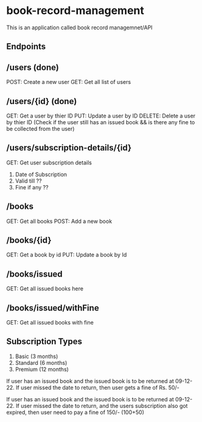 # book-record-management

This is an application called book record managemnet/API

## Endpoints

## /users (done)
POST: Create a new user 
GET: Get all list of users

## /users/{id} (done)
GET: Get a user by thier ID 
PUT: Update a user by ID 
DELETE: Delete a user by thier ID (Check if the user still has an issued book && is there any fine to be collected from the user)

## /users/subscription-details/{id}
GET: Get user subscription details
1. Date of Subscription
2. Valid till ??
3. Fine if any ??

## /books
GET: Get all books 
POST: Add a new book

## /books/{id}
GET: Get a book by id 
PUT: Update a book by Id

## /books/issued
GET: Get all issued books here

## /books/issued/withFine
GET: Get all issued books with fine

## Subscription Types
1. Basic (3 months) 
2. Standard (6 months) 
3. Premium (12 months)

If user has an issued book and the issued book is to be returned at 09-12-22. 
If user missed the date to return, then user gets a fine of Rs. 50/-

If user has an issued book and the issued book is to be returned at 09-12-22. 
If user missed the date to return, and the users subscription also got expired, then user need to pay a fine of 150/- (100+50)